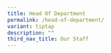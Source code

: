 ```yaml
---
title: Head Of Department
permalink: /head-of-department/
variant: tiptap
description: ""
third_nav_title: Our Staff
---
```

